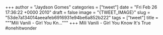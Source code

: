 
+++
author = "Jaydson Gomes"
categories = ["tweet"]
date = "Fri Feb 26 17:36:22 +0000 2010"
draft = false
image = "{TWEET_IMAGE}"
slug = "53de7a134014aeeafeb6916931e94be6a852b222"
tags = ["tweet"]
title = """Mili Vanili - Girl You Kn..."""
+++
Mili Vanili - Girl You Know It's True #onehitwonder
